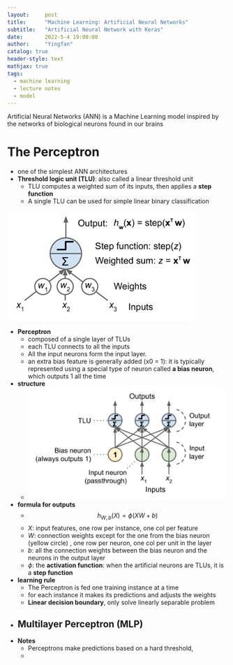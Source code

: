 ```yaml
---
layout:     post
title:      "Machine Learning: Artificial Neural Networks"
subtitle:   "Artificial Neural Network with Keras"
date:       2022-5-4 19:00:00
author:     "Yingfan"
catalog: true
header-style: text
mathjax: true
tags:
  - machine learning
  - lecture notes
  - model
---
```


Artificial Neural Networks (ANN) is a Machine Learning model inspired by the networks of biological neurons found in our brains

# The Perceptron

- one of the simplest ANN architectures 
- **Threshold logic unit (TLU)**: also called a linear threshold unit
  - TLU computes a weighted sum of its inputs, then applies a **step function**
  - A single TLU can be used for simple linear binary classification

![](/img/in-post/post-tlu.png)

- **Perceptron** 
  - composed of a single layer of  TLUs
  - each TLU connects to all the inputs
  - All the input neurons form the input layer.
  - an extra bias feature is generally added (x0 = 1): it is typically represented using a special type of neuron called **a bias neuron**, which outputs 1 all the time
- **structure**
  - ![](/img/in-post/post-perceptron.png)
- **formula for outputs**
  - $$h_{W,b}(X)=\phi(XW+b)$$
  - $X$: input features, one row per instance, one col per feature
  - $W$: connection weights except for the one from the bias neuron (yellow circle) , one row per neuron, one col per unit in the layer
  - $b$: all the connection weights between the bias neuron and the neurons in the output layer
  - $\phi$: the **activation function**: when the artificial neurons are TLUs, it is a **step function**
- **learning rule**
  - The Perceptron is fed one training instance at a time
  - for each instance it makes its predictions and adjusts the weights
  - **Linear decision boundary**, only solve linearly separable problem
- **Multilayer Perceptron (MLP)**
  - 
- **Notes**
  - Perceptrons make predictions based on a hard threshold, 
  - 